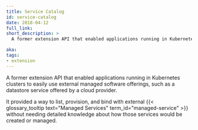 ```yaml
---
title: Service Catalog
id: service-catalog
date: 2018-04-12
full_link: 
short_description: >
  A former extension API that enabled applications running in Kubernetes clusters to easily use external managed software offerings, such as a datastore service offered by a cloud provider.

aka: 
tags:
- extension
---
```

 A former extension API that enabled applications running in Kubernetes clusters to easily use external managed software offerings, such as a datastore service offered by a cloud provider.

<!--more--> 

It provided a way to list, provision, and bind with external {{< glossary_tooltip text="Managed Services" term_id="managed-service" >}} without needing detailed knowledge about how those services would be created or managed.


